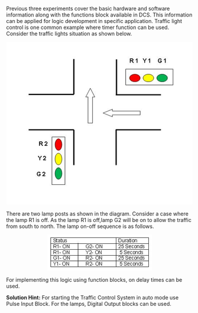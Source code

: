 Previous three experiments cover the basic hardware and software information along with the functions
block available in DCS. This information can be applied for logic development in specific application.
Traffic light control is one common example where timer function can be used.
Consider the traffic lights situation as shown below.

<center><img src="images/img1.png" title="" /></center>

There are two lamp posts as shown in the diagram. Consider a case where the lamp R1
is off. As the lamp R1 is off,lamp G2 will be on to allow the traffic from south to north.
The lamp on-off sequence is as follows.

<center><img src="images/img2.png" title="" /></center>

For implementing this logic using function blocks, on delay times can be used.

**Solution Hint:**
For starting the Traffic Control System in auto mode use Pulse Input Block.
For the lamps, Digital Output blocks can be used.